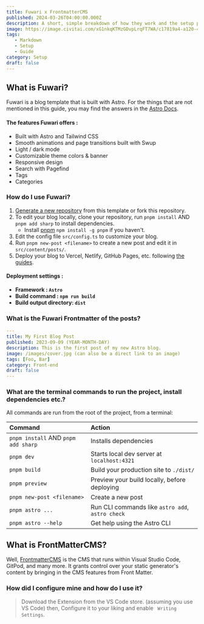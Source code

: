 ```yaml
---
title: Fuwari x FrontmatterCMS
published: 2024-03-26T04:00:00.000Z
description: A short, simple breakdown of how they work and the setup process.
image: https://image.civitai.com/xG1nkqKTMzGDvpLrqFT7WA/c17819a4-a120-4ed6-d70a-3a1a6aec9f00/original=true/202897.jpeg
tags:
   - Markdown
   - Setup
   - Guide
category: Setup
draft: false
---
```


## What is Fuwari?

Fuwari is a blog template that is built with Astro. For the things that are not mentioned in this guide, you may find the answers in the [Astro Docs](https://docs.astro.build/).

#### The features Fuwari offers :
- Built with Astro and Tailwind CSS
- Smooth animations and page transitions built with Swup
- Light / dark mode
- Customizable theme colors & banner
- Responsive design
- Search with Pagefind
- Tags
- Categories

### How do I use Fuwari?

1. [Generate a new repository](https://github.com/saicaca/fuwari/generate) from this template or fork this repository.
2. To edit your blog locally, clone your repository, run `pnpm install` AND `pnpm add sharp` to install dependencies.  
   - Install [pnpm](https://pnpm.io) `npm install -g pnpm` if you haven't.
3. Edit the config file `src/config.ts` to customize your blog.
4. Run `pnpm new-post <filename>` to create a new post and edit it in `src/content/posts/`.
5. Deploy your blog to Vercel, Netlify, GitHub Pages, etc. following [the guides](https://docs.astro.build/en/guides/deploy/).

#### Deployment settings :
- **Framework : `Astro`**
- **Build command : `npm run build`**
- **Build output directory: `dist`**

### What is the Fuwari Frontmatter of the posts?

```yaml
---
title: My First Blog Post
published: 2023-09-09 (YEAR-MONTH-DAY)
description: This is the first post of my new Astro blog.
image: /images/cover.jpg (can also be a direct link to an image)
tags: [Foo, Bar]
category: Front-end
draft: false
---
```

### What are the terminal commands to run the project, install dependencies etc.?

All commands are run from the root of the project, from a terminal:

| Command                             | Action                                           |
|:------------------------------------|:-------------------------------------------------|
| `pnpm install` AND `pnpm add sharp` | Installs dependencies                            |
| `pnpm dev`                          | Starts local dev server at `localhost:4321`      |
| `pnpm build`                        | Build your production site to `./dist/`          |
| `pnpm preview`                      | Preview your build locally, before deploying     |
| `pnpm new-post <filename>`          | Create a new post                                |
| `pnpm astro ...`                    | Run CLI commands like `astro add`, `astro check` |
| `pnpm astro --help`                 | Get help using the Astro CLI                     |

## What is FrontMatterCMS?

Well, [FrontmatterCMS](https://frontmatter.codes/) is the CMS that runs within Visual Studio Code, GitPod, and many more. It grants control over your static generator's content by bringing in the CMS features from Front Matter.

### How did I configure mine and how do I use it?

> Download the Extension from the VS Code store. (assuming you use VS Code) then,
> Configure it to your liking and enable ` Writing Settings`.

